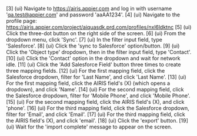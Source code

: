 [3] (ui) Navigate to https://airis.appier.com and log in with username 'qa.test@appier.com' and password 'aaAA1234'.
[4] (ui) Navigate to the profile page: https://airis.appier.com/project/aiquasdk.prd.com/profiles/nxl6ldktnc
[5] (ui) Click the three-dot button on the right side of the screen.
[6] (ui) From the dropdown menu, click 'Sync'.
[7] (ui) In the filter input field, type 'Salesforce'.
[8] (ui) Click the 'sync to Salesforce' option/button.
[9] (ui) Click the 'Object type' dropdown, then in the filter input field, type 'Contact'.
[10] (ui) Click the 'Contact' option in the dropdown and wait for network idle.
[11] (ui) Click the 'Add Salesforce Field' button three times to create three mapping fields.
[12] (ui) For the first mapping field, click the Salesforce dropdown, filter for 'Last Name', and click 'Last Name'.
[13] (ui) For the first mapping field, click the AIRIS field's (X) (which opens a dropdown), and click 'Name'.
[14] (ui) For the second mapping field, click the Salesforce dropdown, filter for 'Mobile Phone', and click 'Mobile Phone'.
[15] (ui) For the second mapping field, click the AIRIS field's (X), and click 'phone'.
[16] (ui) For the third mapping field, click the Salesforce dropdown, filter for 'Email', and click 'Email'.
[17] (ui) For the third mapping field, click the AIRIS field's (X), and click 'email'.
[18] (ui) Click the 'export' button.
[19] (ui) Wait for the 'import complete' message to appear on the screen.
